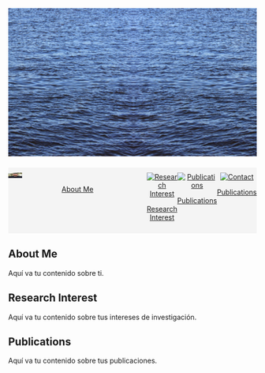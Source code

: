<div style="text-align:center;">
    <img src="ocean_pic.jpg" alt="Header Image" style="width: 100%; height: 300px; object-fit: cover;">
</div>

<div style="display: flex; justify-content: space-around; background-color: #f4f4f4; padding: 10px 0; margin: 20px 0;">
    <div style="text-align: center; flex-grow: 1;">
        <a href="#About-me">
            <img src="foto_ML.jpeg" alt="About Me" style="width: 10%; height: 10%; display: block;">
            <p>About Me</p>
        </a>
    </div>
    <div style="text-align: center; flex-grow: 1;">
        <a href="#Research-interest">
            <img src="ruta/a/icono2.png" alt="Research Interest" style="width: 50px; height: 50px;">
            <p>Research Interest</p>
        </a>
    </div>
    <div style="text-align: center; flex-grow: 1;">
        <a href="#Publications">
            <img src="ruta/a/icono3.png" alt="Publications" style="width: 50px; height: 50px;">
            <p>Publications</p>
        </a>
    </div>
    <div style="text-align: center; flex-grow: 1;">
        <a href="#Contact">
            <img src="ruta/a/icono3.png" alt="Contact" style="width: 50px; height: 50px;">
            <p>Publications</p>
        </a>
    </div>
</div>

## About Me
Aquí va tu contenido sobre ti.

## Research Interest
Aquí va tu contenido sobre tus intereses de investigación.

## Publications
Aquí va tu contenido sobre tus publicaciones.
